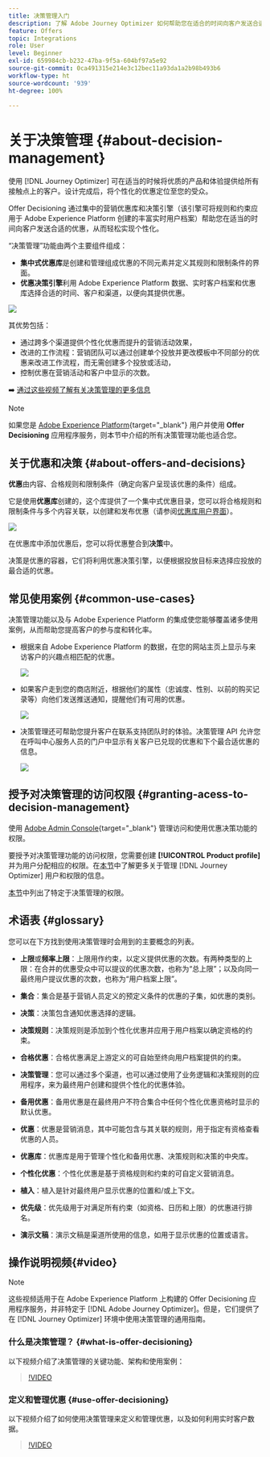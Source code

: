 ```yaml
---
title: 决策管理入门
description: 了解 Adobe Journey Optimizer 如何帮助您在适合的时间向客户发送合适的优惠
feature: Offers
topic: Integrations
role: User
level: Beginner
exl-id: 659984cb-b232-47ba-9f5a-604bf97a5e92
source-git-commit: 0ca491315e214e3c12bec11a93da1a2b98b493b6
workflow-type: ht
source-wordcount: '939'
ht-degree: 100%

---
```


# 关于决策管理 {#about-decision-management}

使用 [!DNL Journey Optimizer] 可在适当的时候将优质的产品和体验提供给所有接触点上的客户。设计完成后，将个性化的优惠定位至您的受众。

Offer Decisioning 通过集中的营销优惠库和决策引擎（该引擎可将规则和约束应用于 Adobe Experience Platform 创建的丰富实时用户档案）帮助您在适当的时间向客户发送合适的优惠，从而轻松实现个性化。

“决策管理”功能由两个主要组件组成：

* **集中式优惠库**&#x200B;是创建和管理组成优惠的不同元素并定义其规则和限制条件的界面。
* **优惠决策引擎**&#x200B;利用 Adobe Experience Platform 数据、实时客户档案和优惠库选择合适的时间、客户和渠道，以便向其提供优惠。

![](../assets/architecture.png)

其优势包括：

* 通过跨多个渠道提供个性化优惠而提升的营销活动效果，
* 改进的工作流程：营销团队可以通过创建单个投放并更改模板中不同部分的优惠来改进工作流程，而无需创建多个投放或活动，
* 控制优惠在营销活动和客户中显示的次数。

➡️ [通过这些视频了解有关决策管理的更多信息](#video)


>[!NOTE]
>
>如果您是 [Adobe Experience Platform](https://experienceleague.adobe.com/docs/experience-platform/landing/home.html?lang=zh-Hans){target=&quot;_blank&quot;} 用户并使用 **Offer Decisioning** 应用程序服务，则本节中介绍的所有决策管理功能也适合您。

## 关于优惠和决策 {#about-offers-and-decisions}

**优惠**&#x200B;由内容、合格规则和限制条件（确定向客户呈现该优惠的条件）组成。

它是使用&#x200B;**优惠库**&#x200B;创建的，这个库提供了一个集中式优惠目录，您可以将合格规则和限制条件与多个内容关联，以创建和发布优惠（请参阅[优惠库用户界面](../get-started/user-interface.md)）。

![](../assets/offer_structure.png)

在优惠库中添加优惠后，您可以将优惠整合到&#x200B;**决策**&#x200B;中。

决策是优惠的容器，它们将利用优惠决策引擎，以便根据投放目标来选择应投放的最合适的优惠。

## 常见使用案例 {#common-use-cases}

决策管理功能以及与 Adobe Experience Platform 的集成使您能够覆盖诸多使用案例，从而帮助您提高客户的参与度和转化率。

* 根据来自 Adobe Experience Platform 的数据，在您的网站主页上显示与来访客户的兴趣点相匹配的优惠。

   ![](../assets/website.png)

* 如果客户走到您的商店附近，根据他们的属性（忠诚度、性别、以前的购买记录等）向他们发送推送通知，提醒他们有可用的优惠。

   ![](../assets/push_sample.png)

* 决策管理还可帮助您提升客户在联系支持团队时的体验。决策管理 API 允许您在呼叫中心服务人员的门户中显示有关客户已兑现的优惠和下个最合适优惠的信息。

   ![](../../assets/do-not-localize/call-center.png)

## 授予对决策管理的访问权限 {#granting-acess-to-decision-management}

使用 [Adobe Admin Console](https://helpx.adobe.com/cn/enterprise/managing/user-guide.html){target=&quot;_blank&quot;} 管理访问和使用优惠决策功能的权限。

要授予对决策管理功能的访问权限，您需要创建 **[!UICONTROL Product profile]** 并为用户分配相应的权限。在[本节](../../administration/permissions.md)中了解更多关于管理 [!DNL Journey Optimizer] 用户和权限的信息。

[本节](../../administration/high-low-permissions.md#decisions-permissions)中列出了特定于决策管理的权限。

## 术语表 {#glossary}

您可以在下方找到使用决策管理时会用到的主要概念的列表。

* **上限**&#x200B;或&#x200B;**频率上限**：上限用作约束，以定义提供优惠的次数。有两种类型的上限：在合并的优惠受众中可以提议的优惠次数，也称为“总上限”；以及向同一最终用户提议优惠的次数，也称为“用户档案上限”。

* **集合**：集合是基于营销人员定义的预定义条件的优惠的子集，如优惠的类别。

* **决策**：决策包含通知优惠选择的逻辑。

* **决策规则**：决策规则是添加到个性化优惠并应用于用户档案以确定资格的约束。

* **合格优惠**：合格优惠满足上游定义的可自始至终向用户档案提供的约束。

* **决策管理**：您可以通过多个渠道，也可以通过使用了业务逻辑和决策规则的应用程序，来为最终用户创建和提供个性化的优惠体验。

* **备用优惠**：备用优惠是在最终用户不符合集合中任何个性化优惠资格时显示的默认优惠。

* **优惠**：优惠是营销消息，其中可能包含与其关联的规则，用于指定有资格查看优惠的人员。

* **优惠库**：优惠库是用于管理个性化和备用优惠、决策规则和决策的中央库。

* **个性化优惠**：个性化优惠是基于资格规则和约束的可自定义营销消息。

* **植入**：植入是针对最终用户显示优惠的位置和/或上下文。

* **优先级**：优先级用于对满足所有约束（如资格、日历和上限）的优惠进行排名。

* **演示文稿**：演示文稿是渠道所使用的信息，如用于显示优惠的位置或语言。

## 操作说明视频{#video}

>[!NOTE]
>
>这些视频适用于在 Adobe Experience Platform 上构建的 Offer Decisioning 应用程序服务，并非特定于 [!DNL Adobe Journey Optimizer]。但是，它们提供了在 [!DNL Journey Optimizer] 环境中使用决策管理的通用指南。

### 什么是决策管理？ {#what-is-offer-decisioning}

以下视频介绍了决策管理的关键功能、架构和使用案例：

>[!VIDEO](https://video.tv.adobe.com/v/326961?quality=12&learn=on)

### 定义和管理优惠 {#use-offer-decisioning}

以下视频介绍了如何使用决策管理来定义和管理优惠，以及如何利用实时客户数据。

>[!VIDEO](https://video.tv.adobe.com/v/326841?quality=12&learn=on)



